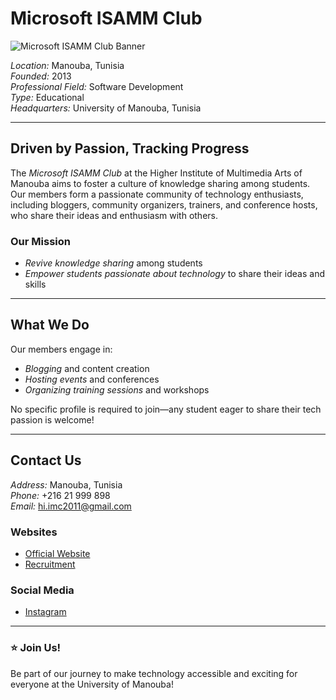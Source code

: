 # Microsoft ISAMM Club

![Microsoft ISAMM Club Banner](https://www.facebook.com/photo/?fbid=1057592559699559&set=a.469104165215071) <!-- Replace with an actual banner image link if available -->

*Location:* Manouba, Tunisia  
*Founded:* 2013   
*Professional Field:* Software Development   
*Type:* Educational  
*Headquarters:* University of Manouba, Tunisia  

---

## Driven by Passion, Tracking Progress

The *Microsoft ISAMM Club* at the Higher Institute of Multimedia Arts of Manouba aims to foster a culture of knowledge sharing among students. Our members form a passionate community of technology enthusiasts, including bloggers, community organizers, trainers, and conference hosts, who share their ideas and enthusiasm with others.

### Our Mission
- *Revive knowledge sharing* among students  
- *Empower students passionate about technology* to share their ideas and skills  

---

## What We Do

Our members engage in:
- *Blogging* and content creation
- *Hosting events* and conferences
- *Organizing training sessions* and workshops

No specific profile is required to join—any student eager to share their tech passion is welcome!

---

## Contact Us

*Address:* Manouba, Tunisia  
*Phone:* +216 21 999 898  
*Email:* hi.imc2011@gmail.com  

### Websites  
- [Official Website](https://isamm-microsoft-club.tn/)  
- [Recruitment](https://bit.ly/IMCISHIRING2024)  

### Social Media  
- [Instagram](https://www.instagram.com/isamm_microsoft_club)

---


### ⭐ Join Us!
Be part of our journey to make technology accessible and exciting for everyone at the University of Manouba!
